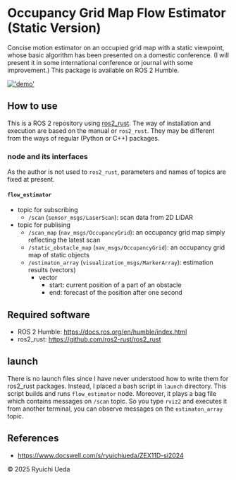 # Occupancy Grid Map Flow Estimator (Static Version)

Concise motion estimator on an occupied grid map with a static viewpoint, whose basic algorithm has been presented on a domestic conference. 
(I will present it in some international conference or journal with some improvement.)
This package is available on ROS 2 Humble. 

[!['demo'](http://img.youtube.com/vi/FvutzPRR0Qc/sddefault.jpg)](https://www.youtube.com/watch?v=FvutzPRR0Qc)

## How to use

This is a ROS 2 repository using [ros2_rust](https://github.com/ros2-rust/ros2_rust). The way of installation and execution are based on the manual or `ros2_rust`. They may be different from the ways of regular (Python or C++) packages. 

### node and its interfaces

As the author is not used to `ros2_rust`, parameters and names of topics are fixed at present.

#### `flow_estimator`

* topic for subscribing
    * `/scan` (`sensor_msgs/LaserScan`): scan data from 2D LiDAR
* topic for publising
    * `/scan_map` (`nav_msgs/OccupancyGrid`): an occupancy grid map simply reflecting the latest scan
    * `/static_obstacle_map` (`nav_msgs/OccupancyGrid`): an occupancy grid map of static objects
    * `/estimaton_array` (`visualization_msgs/MarkerArray`): estimation results (vectors)
        * vector
            * start: current position of a part of an obstacle
            * end: forecast of the position after one second

## Required software

* ROS 2 Humble: https://docs.ros.org/en/humble/index.html
* ros2_rust: https://github.com/ros2-rust/ros2_rust

## launch

There is no launch files since I have never understood how to write them for ros2_rust packages. Instead, I placed a bash script in `launch` directory. This script builds and runs `flow_estimator` node. Moreover, it plays a bag file which contains messages on `/scan` topic. So you type `rviz2` and executes it from another terminal, you can observe messages on the `estimaton_array` topic. 

## References

* https://www.docswell.com/s/ryuichiueda/ZEX11D-si2024

© 2025 Ryuichi Ueda
